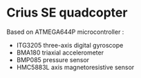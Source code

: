 # Crius SE quadcopter
Based on ATMEGA644P microcontroller :
* ITG3205 three-axis digital gyroscope
* BMA180 triaxial accelerometer
* BMP085 pressure sensor
* HMC5883L axis magnetoresistive sensor
